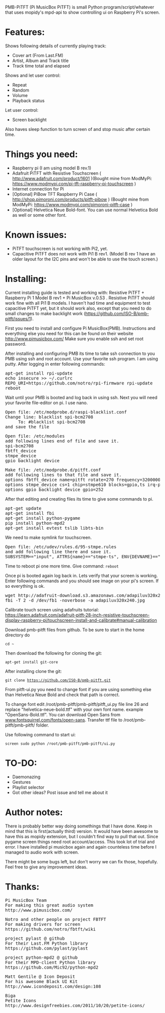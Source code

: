 PMB-PiTFT (Pi MusicBox PiTFT) is small Python program/script/whatever that uses mopidy's mpd-api to show controlling ui on Raspberry Pi's screen.

Features:
===========
Shows following details of currently playing track:
- Cover art (From Last.FM)
- Artist, Album and Track title
- Track time total and elapsed

Shows and let user control:
- Repeat
- Random
- Volume
- Playback status

Let user control:
- Screen backlight

Also haves sleep function to turn screen of and stop music after certain time.

Things you need:
=================
- Raspberry pi (I am using model B rev.1)
- Adafruit PiTFT with Resistive Touchscreen ( http://www.adafruit.com/product/1601 )(Bought mine from ModMyPi: https://www.modmypi.com/pi-tft-raspberry-pi-touchscreen )
- Internet connection for Pi
- [Optional] PiBow TFT Raspberry Pi Case ( http://shop.pimoroni.com/products/pitft-pibow ) (Bought mine from ModMyPi: https://www.modmypi.com/pimoroni-pitft-case )
- [Optional] Helvetica Neue Bold-font. You can use normal Helvetica Bold as well or some other font.

Known issues:
==============
- PiTFT touchscreen is not working with Pi2, yet.
- Capacitive PiTFT does not work with Pi1 B rev1. (Model B rev 1 have an older layout for the I2C pins and won't be able to use the touch screen.)

Installing:
===========
Current installing guide is tested and working with: Resistive PiTFT + Raspberry Pi 1 Model B rev1 + Pi MusicBox v.0.53 . Resistive PiTFT should work fine with all Pi1 B models. I haven't had time and equipment to test capacitive PiTFT yet, but it should work also, except that you need to do small changes to make backlight work (https://github.com/ISO-B/pmb-pitft/issues/1). 

First you need to install and configure Pi MusicBox(PMB). Instructions and everything else you need for this can be found on their website http://www.pimusicbox.com/ 
Make sure you enable ssh and set root password.

After installing and configuring PMB its time to take ssh connection to you PMB using ssh and root account. Use your favorite ssh program. I am using putty.
After logging in enter following commands:
<pre>
apt-get install rpi-update
echo insecure >> ~/.curlrc
REPO_URI=https://github.com/notro/rpi-firmware rpi-update
reboot
</pre>

Wait until your PMB is booted and log back in using ssh. Next you will need your favorite file-editor on pi. I use nano.

<pre>Open file: /etc/modprobe.d/raspi-blacklist.conf
Change line: blacklist spi-bcm2708
	 To: #blacklist spi-bcm2708
and save the file</pre>

<pre>Open file: /etc/modules
add following lines end of file and save it.
spi-bcm2708
fbtft_device
stmpe_device
gpio_backlight_device</pre>

<pre>Make file: /etc/modprobe.d/pitft.conf
add following lines to that file and save it.
options fbtft_device name=pitft rotate=270 frequency=32000000
options stmpe_device cs=1 chip=stmpe610 blocks=gpio,ts irq-pullup irq-gpio=24 irq-base=330 sample-time=4 mod-12b=1 ref-sel=0 adc-freq=2 ave-ctrl=3 touch-det-delay=4 settling=2 fraction-z=7 i-drive=0
options gpio_backlight_device gpio=252</pre>

After that editing and creating files its time to give some commands to pi.
<pre>apt-get update
apt-get install fbi
apt-get install python-pygame
pip install python-mpd2
apt-get install evtest tslib libts-bin</pre>

We need to make symlink for touchscreen.
<pre>Open file: /etc/udev/rules.d/95-stmpe.rules
and add following line there and save it.
SUBSYSTEM=="input", ATTRS{name}=="stmpe-ts", ENV{DEVNAME}=="*event*", SYMLINK+="input/touchscreen" </pre>

Time to reboot pi one more time. Give command: <code>reboot</code>

Once pi is booted again log back in.
Lets verify that your screen is working.
Enter following commands and you should see image on your pi's screen. If so everything is ok.
<pre>wget http://adafruit-download.s3.amazonaws.com/adapiluv320x240.jpg
fbi -T 2 -d /dev/fb1 -noverbose -a adapiluv320x240.jpg</pre>

Calibrate touch screen using adafruits tutorial: https://learn.adafruit.com/adafruit-pitft-28-inch-resistive-touchscreen-display-raspberry-pi/touchscreen-install-and-calibrate#manual-calibration

Download pmb-pitft files from github.
To be sure to start in the home directory do

<code>cd ~</code>

Then download the following for cloning the git:

<code>apt-get install git-core</code>

After installing clone the git:

<code>git clone https://github.com/ISO-B/pmb-pitft.git</code>

From pitft-ui.py you need to change font if you are using something else than Helvetica Neue Bold and check that path is correct.

To change font edit /root/pmb-pitft/pmb-pitft/pitft_ui.py file line 26 and replace "helvetica-neue-bold.ttf" with your own font name. example "OpenSans-Bold.ttf". You can download Open Sans from www.fontsquirrel.com/fonts/open-sans. Transfer ttf file to /root/pmb-pitft/pmb-pitft/ folder.


Use following command to start ui:

<code>screen sudo python /root/pmb-pitft/pmb-pitft/ui.py</code>

TO-DO:
=========
- Daemonazing
- Gestures
- Playlist selector
- Got other ideas? Post issue and tell me about it

Author notes:
=============
There is probably better way doing somethings that I have done. Keep in mind that this is first(actually third) version. It would have been awesome to have this as mopidy extension, but I couldn't find way to pull that out. Since pygame screen things need root account/access. This took lot of trial and error. I have installed pi musicbox again and again counteless time before I managed to audio work with screen.

There might be some bugs left, but don't worry we can fix those, hopefully. Feel free to give any improvement ideas.

Thanks:
===========
<pre>Pi MusicBox Team
For making this great audio system
http://www.pimusicbox.com/</pre>

<pre>Notro and other people on project FBTFT
For making drivers for screen
https://github.com/notro/fbtft/wiki</pre>

<pre>project pylast @ github
For their Last.FM Python library
https://github.com/pylast/pylast</pre>

<pre>project python-mpd2 @ github
For their MPD-client Python library
https://github.com/Mic92/python-mpd2</pre>

<pre>Matt Gentile @ Icon Deposit
For his awesome Black UI Kit
http://www.icondeposit.com/design:108</pre>

<pre>Biga
Petite Icons
http://www.designfreebies.com/2011/10/20/petite-icons/</pre>
